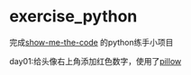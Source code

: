 # exercise_python
完成[show-me-the-code](https://github.com/Yixiaohan/show-me-the-code) 的python练手小项目

day01:给头像右上角添加红色数字，使用了[pillow](http://pillow.readthedocs.io/en/latest/index.html)